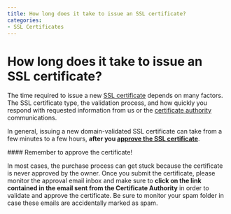 ```yaml
---
title: How long does it take to issue an SSL certificate?
categories:
- SSL Certificates
---
```


# How long does it take to issue an SSL certificate?

The time required to issue a new [SSL certificate](/articles/ssl-certificates/) depends on many factors. The SSL certificate type, the validation process, and how quickly you respond with requested information from us or the [certificate authority](/articles/what-is-certificate-authority/) communications.

In general, issuing a new domain-validated SSL certificate can take from a few minutes to a few hours, **after you [approve the SSL certificate](/articles/ssl-certificates-email-approval/)**.

<warning>
#### Remember to approve the certificate!

In most cases, the purchase process can get stuck because the certificate is never approved by the owner. Once you submit the certificate, please monitor the approval email inbox and make sure to **click on the link contained in the email sent from the Certificate Authority** in order to validate and approve the certificate. Be sure to monitor your spam folder in case these emails are accidentally marked as spam.
</warning>
